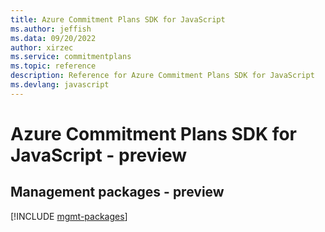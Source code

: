 ```yaml
---
title: Azure Commitment Plans SDK for JavaScript
ms.author: jeffish
ms.data: 09/20/2022
author: xirzec
ms.service: commitmentplans
ms.topic: reference
description: Reference for Azure Commitment Plans SDK for JavaScript
ms.devlang: javascript
---
```

# Azure Commitment Plans SDK for JavaScript - preview

## Management packages - preview
[!INCLUDE [mgmt-packages](commitment-plans-mgmt-index.md)]